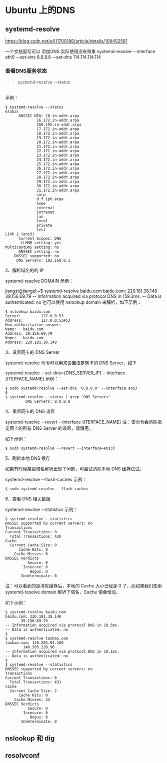 Ubuntu 上的DNS
=====

## systemd-resolve

https://blog.csdn.net/u011700186/article/details/109452561

一个文档里写可以 添加DNS
实际使用没有效果
	systemd-resolve --interface eth0 --set-dns 8.8.8.8 --set-dns 114.114.114.114

### 查看DNS服务状态

> systemd-resolve --status
<br>
示例：

	$ systemd-resolve --status
	Global
		  DNSSEC NTA: 10.in-addr.arpa
			      16.172.in-addr.arpa
			      168.192.in-addr.arpa
			      17.172.in-addr.arpa
			      18.172.in-addr.arpa
			      19.172.in-addr.arpa
			      20.172.in-addr.arpa
			      21.172.in-addr.arpa
			      22.172.in-addr.arpa
			      23.172.in-addr.arpa
			      24.172.in-addr.arpa
			      25.172.in-addr.arpa
			      26.172.in-addr.arpa
			      27.172.in-addr.arpa
			      28.172.in-addr.arpa
			      29.172.in-addr.arpa
			      30.172.in-addr.arpa
			      31.172.in-addr.arpa
			      corp
			      d.f.ip6.arpa
			      home
			      internal
			      intranet
			      lan
			      local
			      private
			      test
	Link 2 (ens3)
	      Current Scopes: DNS
	       LLMNR setting: yes
	MulticastDNS setting: no
	      DNSSEC setting: no
	    DNSSEC supported: no
		 DNS Servers: 192.168.0.1

2、解析域名的的 IP

systemd-resolve DOMAIN
示例：

jiangzl@jiangzl:~$ systemd-resolve baidu.com
baidu.com: 220.181.38.148
           39.156.69.79
-- Information acquired via protocol DNS in 159.3ms.
-- Data is authenticated: no
 也可以使用 nslookup domain 来解析，如下示例：

	$ nslookup baidu.com
	Server:         127.0.0.53
	Address:        127.0.0.53#53
	Non-authoritative answer:
	Name:   baidu.com
	Address: 39.156.69.79
	Name:   baidu.com
	Address: 220.181.38.148

3、设置网卡的 DNS Server

systemd-resolve 命令可以用来设置指定网卡的 DNS Server，如下

systemd-resolve --set-dns={DNS_SERVER_IP} --interface {ITERFACE_NAME}
示例：

	$ sudo systemd-resolve --set-dns '8.8.8.8' --interface ens3
	$
	$ systemd-resolve --status | grep 'DNS Servers'
	         DNS Servers: 8.8.8.8

4、重置网卡的 DNS 设置

systemd-resolve --revert --interface {ITERFACE_NAME}
注：该命令会清除指定网上的所有 DNS Server 的设置，请慎用。

如下示例：

	$ sudo systemd-resolve --revert --interface=ens33

5、刷新本地 DNS 缓存

如果有时候某些域名解析出现了问题，可尝试清除本地 DNS 缓存试试。

systemd-resolve --flush-caches
示例：

	$ sudo systemd-resolve --flush-caches

6、查看 DNS 相关数据

systemd-resolve --statistics
示例：

	$ systemd-resolve --statistics
	DNSSEC supported by current servers: no
	Transactions
	Current Transactions: 0
	  Total Transactions: 420
	Cache
	  Current Cache Size: 0
		  Cache Hits: 0
		Cache Misses: 0
	DNSSEC Verdicts
		      Secure: 0
		    Insecure: 0
		       Bogus: 0
	       Indeterminate: 0

注：可以看到的是清除缓存后，本地的 Cache 大小已经是 0 了，而如果我们使用 systemd-resolve domain 解析了域名，Cache 便会增加。

如下示例：

	$ systemd-resolve baidu.com
	baidu.com: 220.181.38.148
		   39.156.69.79
	-- Information acquired via protocol DNS in 19.5ms.
	-- Data is authenticated: no
	$
	$ systemd-resolve taobao.com
	taobao.com: 140.205.94.189
		    140.205.220.96
	-- Information acquired via protocol DNS in 10.1ms.
	-- Data is authenticated: no
	$
	$ systemd-resolve --statistics
	DNSSEC supported by current servers: no
	Transactions
	Current Transactions: 0
	  Total Transactions: 431
	Cache
	  Current Cache Size: 2
		  Cache Hits: 0
		Cache Misses: 34
	DNSSEC Verdicts
		      Secure: 0
		    Insecure: 0
		       Bogus: 0
	       Indeterminate: 0



## nslookup 和 dig


## resolvconf
